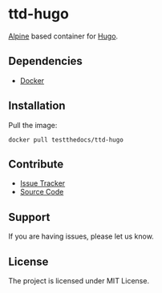 # ttd-hugo

[Alpine](https://alpinelinux.org/) based container for [Hugo](http://gohugo.io/).

## Dependencies

- [Docker](https://docker.com "Homepage of docker")

## Installation

Pull the image:

```
docker pull testthedocs/ttd-hugo
```

## Contribute

- [Issue Tracker](github.com/testthedocs/ttd-hugo/issues)
- [Source Code](github.com/testthedocs/ttd-hugo)

## Support

If you are having issues, please let us know.

## License

The project is licensed under MIT License.
